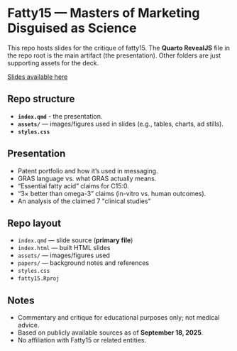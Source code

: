 # Fatty15 — Masters of Marketing Disguised as Science

This repo hosts slides for the critique of fatty15. The **Quarto RevealJS** file in the repo root is the main artifact (the presentation). Other folders are just supporting assets for the deck.

[Slides available here](https://www.jsdatascience.com/fatty15/)

## Repo structure
- **`index.qmd`** - the presentation.
- **`assets/`** — images/figures used in slides (e.g., tables, charts, ad stills).
- **`styles.css`** 

## Presentation 
- Patent portfolio and how it’s used in messaging.
- GRAS language vs. what GRAS actually means.
- “Essential fatty acid” claims for C15:0.
- “3× better than omega-3” claims (in-vitro vs. human outcomes).
- An analysis of the claimed 7 "clinical studies"

## Repo layout
- `index.qmd` — slide source (**primary file**)
- `index.html` — built HTML slides
- `assets/` — images/figures used
- `papers/` — background notes and references
- `styles.css` 
- `fatty15.Rproj` 

## Notes
- Commentary and critique for educational purposes only; not medical advice.
- Based on publicly available sources as of **September 18, 2025**.
- No affiliation with Fatty15 or related entities.

